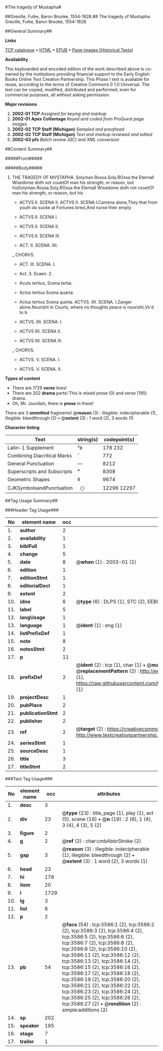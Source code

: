 #The tragedy of Mustapha#

##Greville, Fulke, Baron Brooke, 1554-1628.##
The tragedy of Mustapha
Greville, Fulke, Baron Brooke, 1554-1628.

##General Summary##

**Links**

[TCP catalogue](http://www.ota.ox.ac.uk/tcp/)  • 
[HTML](http://tei.it.ox.ac.uk/tcp/Texts-HTML/free/A02/A02227.html)  • 
[EPUB](http://tei.it.ox.ac.uk/tcp/Texts-EPUB/free/A02/A02227.epub) • 
[Page images (Historical Texts)](https://data.historicaltexts.jisc.ac.uk/view?pubId=eebo-99839185e&pageId=eebo-99839185e-3586-1)

**Availability**

This keyboarded and encoded edition of the
	       work described above is co-owned by the institutions
	       providing financial support to the Early English Books
	       Online Text Creation Partnership. This Phase I text is
	       available for reuse, according to the terms of Creative
	       Commons 0 1.0 Universal. The text can be copied,
	       modified, distributed and performed, even for
	       commercial purposes, all without asking permission.

**Major revisions**

1. __2002-01__ __TCP__ *Assigned for keying and markup*
1. __2002-01__ __Apex CoVantage__ *Keyed and coded from ProQuest page images*
1. __2002-02__ __TCP Staff (Michigan)__ *Sampled and proofread*
1. __2002-02__ __TCP Staff (Michigan)__ *Text and markup reviewed and edited*
1. __2002-03__ __pfs__ *Batch review (QC) and XML conversion*

##Content Summary##

#####Front#####

#####Body#####

1. THE TRAGEDY OF MVSTAPHA.
Solyman.Rossa.Soly.ROssa the Eternall Wisedome doth not couetOf man his strength, or reason, but hisSolyman.Rossa.Soly.ROssa the Eternall Wisedome doth not couetOf man his strength, or reason, but his
      * ACTVS II. SCENA II.
ACTVS II. SCENA I.Camena alone,They that from youth do sucke at Fortunes brest,And nurse their empty
      * ACTVS II. SCENA I.

      * ACTVS II. SCENA II.

      * ACTVS II. SCENA III.

      * ACT. II. SCENA. IIII.

    _ CHORVS.

      * ACT. III. SCENA. I.

      * Act. 3. Scaen. 2.

      * Acuts tertius, Scena tertia.

      * Actus tertius Scena quarta.

      * Actus tertius Scena quinta.
ACTVS. IIII. SCENA. I.Zanger alone.Nourisht in Courts, where no thoughts peace is nourisht,Vs'd to b
      * ACTVS. IIII. SCENA. I.

      * ACTVS IIII. SCENA II.

      * ACTVS IIII. SCENA III.

    _ CHORVS.

      * ACTVS. V. SCENA. I.

      * ACTVS. V. SCENA. II.

**Types of content**

  * There are 1729 **verse** lines!
  * There are 202 **drama** parts! This is mixed prose (0) and verse (195) drama.
  * Oh, Mr. Jourdain, there is **prose** in there!

There are 3 **ommitted** fragments! 
 @__reason__ (3) : illegible: indecipherable (1), illegible: bleedthrough (2)  •  @__extent__ (3) : 1 word (2), 3 words (1)

**Character listing**


|Text|string(s)|codepoint(s)|
|---|---|---|
|Latin-1 Supplement|²è|178 232|
|Combining             Diacritical Marks|̄|772|
|General Punctuation|—|8212|
|Superscripts             and Subscripts|⁴|8308|
|Geometric Shapes|◊|9674|
|CJKSymbolsandPunctuation|〈〉|12296 12297|

##Tag Usage Summary##

###Header Tag Usage###

|No|element name|occ|attributes|
|---|---|---|---|
|1.|__author__|2||
|2.|__availability__|1||
|3.|__biblFull__|1||
|4.|__change__|5||
|5.|__date__|8| @__when__ (1) : 2003-01 (1)|
|6.|__edition__|1||
|7.|__editionStmt__|1||
|8.|__editorialDecl__|1||
|9.|__extent__|2||
|10.|__idno__|6| @__type__ (6) : DLPS (1), STC (2), EEBO-CITATION (1), PROQUEST (1), VID (1)|
|11.|__label__|5||
|12.|__langUsage__|1||
|13.|__language__|1| @__ident__ (1) : eng (1)|
|14.|__listPrefixDef__|1||
|15.|__note__|8||
|16.|__notesStmt__|2||
|17.|__p__|11||
|18.|__prefixDef__|2| @__ident__ (2) : tcp (1), char (1)  •  @__matchPattern__ (2) : ([0-9\-]+):([0-9IVX]+) (1), (.+) (1)  •  @__replacementPattern__ (2) : http://eebo.chadwyck.com/downloadtiff?vid=$1&page=$2 (1), https://raw.githubusercontent.com/textcreationpartnership/Texts/master/tcpchars.xml#$1 (1)|
|19.|__projectDesc__|1||
|20.|__pubPlace__|2||
|21.|__publicationStmt__|2||
|22.|__publisher__|2||
|23.|__ref__|2| @__target__ (2) : https://creativecommons.org/publicdomain/zero/1.0/ (1), http://www.textcreationpartnership.org/docs/. (1)|
|24.|__seriesStmt__|1||
|25.|__sourceDesc__|1||
|26.|__title__|3||
|27.|__titleStmt__|2||


###Text Tag Usage###

|No|element name|occ|attributes|
|---|---|---|---|
|1.|__desc__|3||
|2.|__div__|23| @__type__ (23) : title_page (1), play (1), act (5), scene (16)  •  @__n__ (19) : 2 (6), 1 (4), 3 (4), 4 (3), 5 (2)|
|3.|__figure__|2||
|4.|__g__|2| @__ref__ (2) : char:cmbAbbrStroke (2)|
|5.|__gap__|3| @__reason__ (3) : illegible: indecipherable (1), illegible: bleedthrough (2)  •  @__extent__ (3) : 1 word (2), 3 words (1)|
|6.|__head__|23||
|7.|__hi__|178||
|8.|__item__|20||
|9.|__l__|1729||
|10.|__lg__|3||
|11.|__list__|8||
|12.|__p__|2||
|13.|__pb__|54| @__facs__ (54) : tcp:3586:1 (2), tcp:3586:2 (2), tcp:3586:3 (2), tcp:3586:4 (2), tcp:3586:5 (2), tcp:3586:6 (2), tcp:3586:7 (2), tcp:3586:8 (2), tcp:3586:9 (2), tcp:3586:10 (2), tcp:3586:11 (2), tcp:3586:12 (2), tcp:3586:13 (2), tcp:3586:14 (2), tcp:3586:15 (2), tcp:3586:16 (2), tcp:3586:17 (2), tcp:3586:18 (2), tcp:3586:19 (2), tcp:3586:20 (2), tcp:3586:21 (2), tcp:3586:22 (2), tcp:3586:23 (2), tcp:3586:24 (2), tcp:3586:25 (2), tcp:3586:26 (2), tcp:3586:27 (2)  •  @__rendition__ (2) : simple:additions (2)|
|14.|__sp__|202||
|15.|__speaker__|195||
|16.|__stage__|7||
|17.|__trailer__|1||
